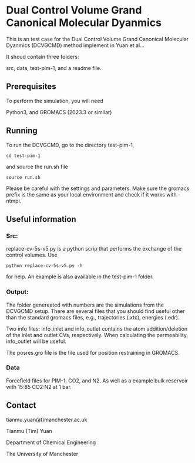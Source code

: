 # Dual Control Volume Grand Canonical Molecular Dyanmics

This is an test case for the Dual Control Volume Grand Canonical Molecular Dyanmics (DCVGCMD) method implement in Yuan et al...

It shoud contain three folders:

src, data, test-pim-1, and a readme file. 

## Prerequisites

To perform the simulation, you will need

Python3, and GROMACS (2023.3 or similar)

## Running

To run the DCVGCMD, go to the directory test-pim-1,

```
cd test-pim-1
```

and source the run.sh file

```
source run.sh
```

Please be careful with the settings and parameters. Make sure the gromacs prefix is the same as your local environment and check if it works with -ntmpi. 

## Useful information

### Src:

replace-cv-5s-v5.py is a python scrip that performs the exchange of the control volumes. Use

```
python replace-cv-5s-v5.py -h 
```

for help. An example is also available in the test-pim-1 folder. 

### Output: 

The folder genereated with numbers are the simulations from the DCVGCMD setup. There are several files that you should find useful other than the standard gromacs files, e.g., trajectories (.xtc), energies (.edr). 

Two info files: info_inlet and info_outlet contains the atom addition/deletion of the inlet and outlet CVs, respectively. When calculating the permeability, info_outlet will be useful. 

The posres.gro file is the file used for position restraining in GROMACS. 

### Data

Forcefield files for PIM-1, CO2, and N2. As well as a example bulk reservoir with 15:85 CO2:N2 at 1 bar. 

## Contact

tianmu.yuan(at)manchester.ac.uk

Tianmu (Tim) Yuan

Department of Chemical Engineering

The University of Manchester
